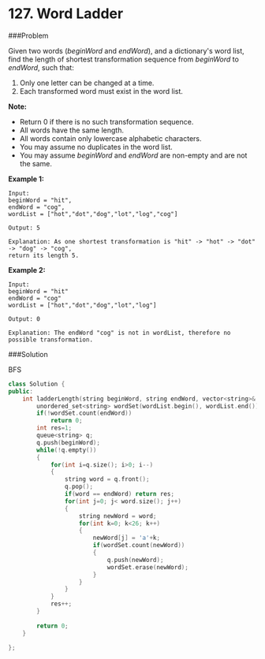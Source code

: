 # 127. Word Ladder

###Problem

Given two words (*beginWord* and *endWord*), and a dictionary's word list, find the length of shortest transformation sequence from *beginWord* to *endWord*, such that:

1. Only one letter can be changed at a time.
2. Each transformed word must exist in the word list.

**Note:**

- Return 0 if there is no such transformation sequence.
- All words have the same length.
- All words contain only lowercase alphabetic characters.
- You may assume no duplicates in the word list.
- You may assume *beginWord* and *endWord* are non-empty and are not the same.

**Example 1:**

```
Input:
beginWord = "hit",
endWord = "cog",
wordList = ["hot","dot","dog","lot","log","cog"]

Output: 5

Explanation: As one shortest transformation is "hit" -> "hot" -> "dot" -> "dog" -> "cog",
return its length 5.
```

**Example 2:**

```
Input:
beginWord = "hit"
endWord = "cog"
wordList = ["hot","dot","dog","lot","log"]

Output: 0

Explanation: The endWord "cog" is not in wordList, therefore no possible transformation.
```


###Solution

BFS

```c++
class Solution {
public:
    int ladderLength(string beginWord, string endWord, vector<string>& wordList) {
        unordered_set<string> wordSet(wordList.begin(), wordList.end());
        if(!wordSet.count(endWord))
            return 0;
        int res=1;
        queue<string> q;
        q.push(beginWord);
        while(!q.empty())
        {
            for(int i=q.size(); i>0; i--)
            {
                string word = q.front();
                q.pop();
                if(word == endWord) return res;
                for(int j=0; j< word.size(); j++)
                {
                    string newWord = word;
                    for(int k=0; k<26; k++)
                    {
                        newWord[j] = 'a'+k;
                        if(wordSet.count(newWord))
                        {
                            q.push(newWord);
                            wordSet.erase(newWord);
                        }
                    }
                }
            }
            res++;
        }
        
        return 0;
    }
    
};
```




